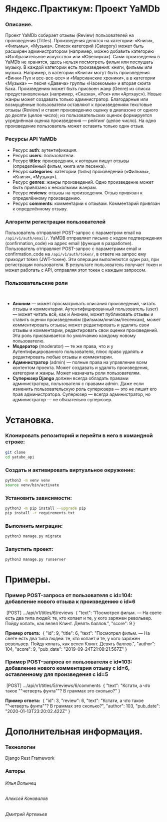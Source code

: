 # Яндекс.Практикум: Проект YaMDb

### Описание.
Проект YaMDb собирает отзывы (Review) пользователей на произведения (Titles). Произведения делятся на категории: «Книги», «Фильмы», «Музыка». Список категорий (Category) может быть расширен администратором (например, можно добавить категорию «Изобразительное искусство» или «Ювелирка»).
Сами произведения в YaMDb не хранятся, здесь нельзя посмотреть фильм или послушать музыку.
В каждой категории есть произведения: книги, фильмы или музыка. Например, в категории «Книги» могут быть произведения «Винни-Пух и все-все-все» и «Марсианские хроники», а в категории «Музыка» — песня «Давеча» группы «Насекомые» и вторая сюита Баха.
Произведению может быть присвоен жанр (Genre) из списка предустановленных (например, «Сказка», «Рок» или «Артхаус»). Новые жанры может создавать только администратор.
Благодарные или возмущённые пользователи оставляют к произведениям текстовые отзывы (Review) и ставят произведению оценку в диапазоне от одного до десяти (целое число); из пользовательских оценок формируется усреднённая оценка произведения — рейтинг (целое число). На одно произведение пользователь может оставить только один отзыв.

### Ресурсы API YaMDb

- Ресурс **auth**: аутентификация.
- Ресурс **users**: пользователи.
- Ресурс **titles**: произведения, к которым пишут отзывы (определённый фильм, книга или песенка).
- Ресурс **categories**: категории (типы) произведений («Фильмы», «Книги», «Музыка»).
- Ресурс **genres**: жанры произведений. Одно произведение может быть привязано к нескольким жанрам.
- Ресурс **reviews**: отзывы на произведения. Отзыв привязан к определённому произведению.
- Ресурс **comments**: комментарии к отзывам. Комментарий привязан к определённому отзыву.

### Алгоритм регистрации пользователей
Пользователь отправляет POST-запрос с параметром email на `/api/v1/auth/email/`.
YaMDB отправляет письмо с кодом подтверждения (confirmation_code) на адрес email (функция в разработке).
Пользователь отправляет POST-запрос с параметрами email и confirmation_code на `/api/v1/auth/token/`, в ответе на запрос ему приходит token (JWT-токен).
Эти операции выполняются один раз, при регистрации пользователя. В результате пользователь получает токен и может работать с API, отправляя этот токен с каждым запросом.
​
### Пользовательские роли
​
- **Аноним** — может просматривать описания произведений, читать отзывы и комментарии.
Аутентифицированный пользователь (user) — может читать всё, как и Аноним, может публиковать отзывы и ставить оценки произведениям (фильмам/книгам/песенкам), может комментировать отзывы; может редактировать и удалять свои отзывы и комментарии, редактировать свои оценки произведений. Эта роль присваивается по умолчанию каждому новому пользователю.
​
- **Модератор** (moderator) — те же права, что и у Аутентифицированного пользователя, плюс право удалять и редактировать любые отзывы и комментарии.
​
- **Администратор** (admin) — полные права на управление всем контентом проекта. Может создавать и удалять произведения, категории и жанры. Может назначать роли пользователям.
​
- **Суперюзер Django** должен всегда обладать правами администратора, пользователя с правами admin. Даже если изменить пользовательскую роль суперюзера — это не лишит его прав администратора. Суперюзер — всегда администратор, но администратор — не обязательно суперюзер.

# Установка.

### Клонировать репозиторий и перейти в него в командной строке:
```sh
git clone
cd yatube_api
```

### Создать и активировать виртуальное окружение:
```sh
python3 -m venv venv
source venv/bin/activate
```

### Установить зависимости:
```sh
python3 -m pip install --upgrade pip
pip install -r requirements.txt
```

### Выполнить миграции:
```sh
python3 manage.py migrate
```

### Запустить проект:
```sh
python3 manage.py runserver
```

# Примеры.

### Пример POST-запроса от пользователя c id=104: добавление нового отзыва к произведению c id=6
​
    [POST] .../api/v1/titles/6/reviews
​
    {
        "text": "Посмотрел фильм.
        — На свете есть два типа людей: те, кто копает и те, у кого заряжен револьвер. Пойду копать, как велел Клинт. Девять баллов.",
        "score": 9
    }
    
__Пример ответа:__
​
    {
        "id": 9,
        "title": 6,
        "text": "Посмотрел фильм.
        — На свете есть два типа людей: те, кто копает и те, у кого заряжен револьвер. Пойду копать, как велел Клинт. Девять баллов.",
        "author": 104,
        "score": 9,
        "pub_date": "2019-09-24T21:08:21.567Z"
    }
​
​
### Пример POST-запроса от пользователя с id=103: добавление нового комментария отзыву c id=6, оставленному для произведения c id=5
​
    [POST] .../api/v1/titles/5/reviews/6/comments
​
    {
        "text": "Кстати, а что такое ""четверть фунта""? В граммах это сколько?"
    }
    
__Пример ответа:__
​
    {
        "id": 3,
        "review": 6,
        "text": "Кстати, а что такое ""четверть фунта""? В граммах это сколько?",
        "author": 103,
        "pub_date": "2020-01-13T23:20:02.422Z"
    }

# Дополнительная информация.

### Технологии
Django Rest Framework

### Авторы
###### Илья Волынец
###### Алексей Коновалов
###### Дмитрий Артемьев
